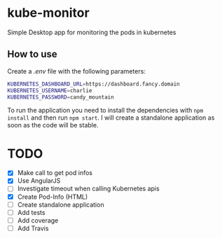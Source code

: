 # kube-monitor
Simple Desktop app for monitoring the pods in kubernetes

## How to use
Create a *.env* file with the following parameters:

```bash
KUBERNETES_DASHBOARD_URL=https://dashboard.fancy.domain
KUBERNETES_USERNAME=charlie
KUBERNETES_PASSWORD=candy_mountain
```

To run the application you need to install the dependencies with ```npm install``` and then run ```npm start```. I will create a standalone application as soon as the code will be stable.


# TODO
- [x] Make call to get pod infos
- [x] Use AngularJS
- [ ] Investigate timeout when calling Kubernetes apis
- [x] Create Pod-Info (HTML)
- [ ] Create standalone application
- [ ] Add tests
- [ ] Add coverage
- [ ] Add Travis
